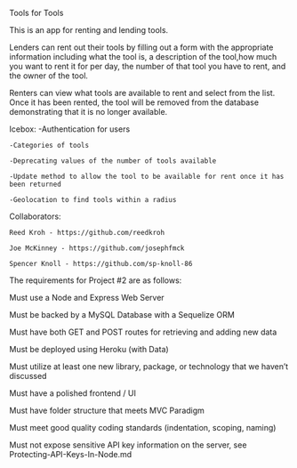 Tools for Tools

This is an app for renting and lending tools.  

Lenders can rent out their tools by filling out a form with the appropriate information including what the tool is, a description of the tool,how much you want to rent it for per day, the number of that tool you have to rent, and the owner of the tool.

Renters can view what tools are available to rent and select from the list.  Once it has been rented, the tool will be removed from the database demonstrating that it is no longer available.

Icebox:
    -Authentication for users

    -Categories of tools

    -Deprecating values of the number of tools available

    -Update method to allow the tool to be available for rent once it has been returned

    -Geolocation to find tools within a radius

Collaborators:

    Reed Kroh - https://github.com/reedkroh

    Joe McKinney - https://github.com/josephfmck

    Spencer Knoll - https://github.com/sp-knoll-86






The requirements for Project #2 are as follows:

Must use a Node and Express Web Server

Must be backed by a MySQL Database with a Sequelize ORM

Must have both GET and POST routes for retrieving and adding new data

Must be deployed using Heroku (with Data)

Must utilize at least one new library, package, or technology that we haven’t discussed

Must have a polished frontend / UI

Must have folder structure that meets MVC Paradigm

Must meet good quality coding standards (indentation, scoping, naming)

Must not expose sensitive API key information on the server, see Protecting-API-Keys-In-Node.md